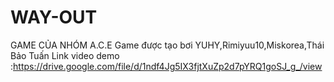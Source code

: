 # WAY-OUT
GAME CỦA NHÓM A.C.E
Game được tạo bơi YUHY,Rimiyuu10,Miskorea,Thái Bảo Tuấn
Link video demo :https://drive.google.com/file/d/1ndf4Jg5IX3fjtXuZp2d7pYRQ1goSJ_g_/view
